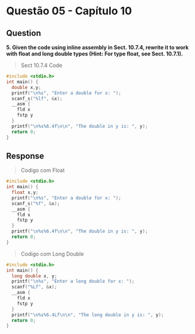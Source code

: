 # Questão 05 - Capítulo 10

## Question

**<p>5. Given the code using inline assembly in Sect. 10.7.4, rewrite it to work with
float and long double types (Hint: For type float, see Sect. 10.7.1).</p>**

> Sect 10.7.4 Code
```c
#include <stdio.h>
int main() {
  double x,y;
  printf("\n%s", "Enter a double for x: ");
  scanf_s("%lf", &x);
  __asm {
    fld x
    fstp y
  }
  printf("\n%s%6.4f\n\n", "The double in y is: ", y);
  return 0;
}
```

## Response

> Codigo com Float
```c
#include <stdio.h>
int main() {
  float x,y;
  printf("\n%s", "Enter a double for x: ");
  scanf_s("%f", &x);
  __asm {
    fld x
    fstp y
  }
  printf("\n%s%6.4f\n\n", "The double in y is: ", y);
  return 0;
}
```

> Codigo com Long Double
```c
#include <stdio.h>
int main() {
  long double x, y;
  printf("\n%s", "Enter a long double for x: ");
  scanf("%Lf", &x);
  __asm {
    fld x
    fstp y
  }
  printf("\n%s%6.4Lf\n\n", "The long double in y is: ", y);
  return 0;
}
```
